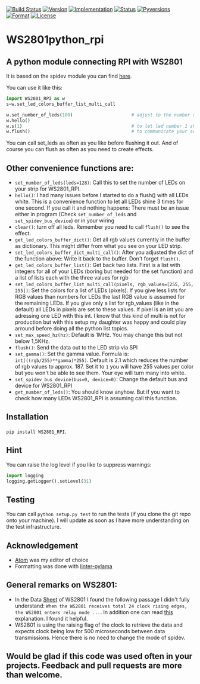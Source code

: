[![Build Status](https://travis-ci.org/mk2366/WS2801python_rpi.svg?branch=master)](https://travis-ci.org/mk2366/WS2801python_rpi)
[![Version](https://img.shields.io/pypi/v/WS2801-RPI.svg?style=flat-square)](https://pypi.python.org/pypi/WS2801-RPI)
[![Implementation](https://img.shields.io/pypi/implementation/WS2801-RPI.svg?style=flat-square)](https://pypi.python.org/pypi/WS2801-RPI)
[![Status](https://img.shields.io/pypi/status/WS2801-RPI.svg?style=flat-square)](https://pypi.python.org/pypi/WS2801-RPI)
[![Pyversions](https://img.shields.io/pypi/pyversions/WS2801-RPI.svg?style=flat-square)](https://pypi.python.org/pypi/WS2801-RPI)
[![Format](https://img.shields.io/pypi/format/WS2801-RPI.svg?style=flat-square)](https://pypi.python.org/pypi/WS2801-RPI)
[![License](https://img.shields.io/pypi/l/WS2801-RPI.svg?style=flat-square)](https://pypi.python.org/pypi/WS2801-RPI)

# WS2801python_rpi
## A python module connecting RPI with WS2801

It is based on the spidev module you can find [here](https://github.com/doceme/py-spidev).

You can use it like this:

```python
import WS2801_RPI as w
s=w.set_led_colors_buffer_list_multi_call

w.set_number_of_leds(100)                      # adjust to the number of leds in your project
w.hello()
w.s(1)                                         # to let led number 1 shine in white
w.flush()                                      # to communicate your settings to the led strip via spi
```

You can call set_leds as often as you like before flushing it out. And of course you can flush as often
as you need to create effects.

## Other convenience functions are:

* `set_number_of_leds(leds=128)`: Call this to set the number of LEDs on your strip for WS2801_RPI.
* `hello()`: I had many issues before I started to do a flush() with all LEDs white. This is a convenience function to let all LEDs shine 3 times for one second.
If you call it and nothing happens: There must be an issue either in program (Check `set_number_of_leds` and `set_spidev_bus_device`) or in your wiring
* `clear()`: turn off all leds. Remember you need to call `flush()` to see the effect.
* `get_led_colors_buffer_dict()`: Get all rgb values currently in the buffer as dictionary. This might differ from what you see on your LED strip.
* `set_led_colors_buffer_dict_multi_call()`: After you adjusted the dict of the function above: Write it back to the buffer. Don't forget `flush()`.
* `get_led_colors_buffer_list()`: Get back two lists. First is a list with integers for all of your LEDs (boring but needed for the set function) and a list of lists each with the three
values for rgb
* `set_led_colors_buffer_list_multi_call(pixels, rgb_values=[255, 255, 255])`: Set the colors for a list of LEDs (pixels). If you give less lists for RGB values than numbers for LEDs the last RGB value is assumed for the remaining LEDs. If you give only a list for rgb_values (like in the default) all LEDs in pixels are set to these values. If pixel is an int you are adressing one LED with this int. I know that this kind of multi is not for production but with this setup my daughter was happy and could play arround before doing all the python list topics.
* `set_max_speed_hz(hz)`: Default is 1MHz. You may change this but not below 1,5KHz.
* `flush()`: Send the data out to the LED strip via SPI
* `set_gamma()`: Set the gamma value. Formula is: `int(((rgb/255)**gamma)*255)`. Default is 2.1 which reduces the number of rgb values to approx. 187.
Set it to `1` you will have 255 values per color but you won't be able to see them. Your eye will turn many into white.
* `set_spidev_bus_device(bus=0, device=0)`: Change the default bus and device for WS2801_RPI
* `get_number_of_leds()`: You should know anyhow. But if you want to check how many LEDs WS2801_RPI is assuming call this function.

## Installation
`pip install WS2801_RPI`.

## Hint
You can raise the log level if you like to suppress warnings:
```python
import logging
logging.getLogger().setLevel(31)
```

## Testing
You can call `python setup.py test` to run the tests (if you clone the git repo onto your machine). I will update as soon as I have more understanding on the test infrastructure.

## Acknowledgement

* [Atom](https://atom.io/) was my editor of choice
* Formatting was done with [linter-pylama](https://atom.io/packages/linter-pylama)

## General remarks on WS2801:
* In the Data [Sheet](https://cdn-shop.adafruit.com/datasheets/WS2801.pdf) of WS2801 I found the following passage I didn't fully understand: `When the WS2801 receives total 24
clock rising edges, the WS2801 enters relay mode ...`. In addition one can read [this](https://electronics.stackexchange.com/a/307117) explanation. I found it helpful.
* WS2801 is using the raising flag of the clock to retrieve the data and expects clock being low for 500 microseconds between data transmissions. Hence there is no need to change
the mode of spidev.

## Would be glad if this code was used often in your projects. Feedback and pull requests are more than welcome.
